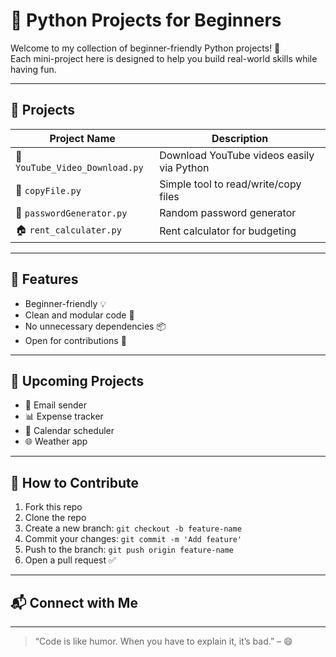 # 🚀 Python Projects for Beginners

Welcome to my collection of beginner-friendly Python projects! 🐍  
Each mini-project here is designed to help you build real-world skills while having fun.  

---

## 📁 Projects

| Project Name              | Description                                      |
|--------------------------|--------------------------------------------------|
| 🎥 `YouTube_Video_Download.py` | Download YouTube videos easily via Python |
| 📄 `copyFile.py`              | Simple tool to read/write/copy files          |
| 🔐 `passwordGenerator.py`     | Random password generator                     |
| 🏠 `rent_calculater.py`       | Rent calculator for budgeting                 |

---

## 🌟 Features

- Beginner-friendly 💡
- Clean and modular code 🧼
- No unnecessary dependencies 📦
- Open for contributions 🤝

---

## 🚧 Upcoming Projects

- 📧 Email sender
- 📊 Expense tracker
- 📅 Calendar scheduler
- 🌐 Weather app

---

## 🤝 How to Contribute

1. Fork this repo
2. Clone the repo
3. Create a new branch: `git checkout -b feature-name`
4. Commit your changes: `git commit -m 'Add feature'`
5. Push to the branch: `git push origin feature-name`
6. Open a pull request ✅

---

## 📬 Connect with Me
---
> “Code is like humor. When you have to explain it, it’s bad.” – 😄
